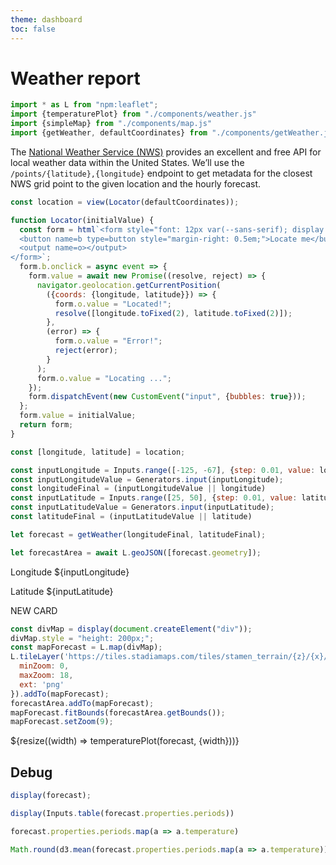 ```yaml
---
theme: dashboard
toc: false
---
```


# Weather report

```js
import * as L from "npm:leaflet";
import {temperaturePlot} from "./components/weather.js"
import {simpleMap} from "./components/map.js"
import {getWeather, defaultCoordinates} from "./components/getWeather.js"
```

The [National Weather Service (NWS)](https://www.weather.gov/documentation/services-web-api) provides an excellent and free API for local weather data within the United States. We’ll use the `/points/{latitude},{longitude}` endpoint to get metadata for the closest NWS grid point to the given location and the hourly forecast.

```js
const location = view(Locator(defaultCoordinates));
```

```js
function Locator(initialValue) {
  const form = html`<form style="font: 12px var(--sans-serif); display: flex; height: 33px; align-items: center;">
  <button name=b type=button style="margin-right: 0.5em;">Locate me</button>
  <output name=o></output>
</form>`;
  form.b.onclick = async event => {
    form.value = await new Promise((resolve, reject) => {
      navigator.geolocation.getCurrentPosition(
        ({coords: {longitude, latitude}}) => {
          form.o.value = "Located!";
          resolve([longitude.toFixed(2), latitude.toFixed(2)]);
        },
        (error) => {
          form.o.value = "Error!";
          reject(error);
        }
      );
      form.o.value = "Locating ...";
    });
    form.dispatchEvent(new CustomEvent("input", {bubbles: true}));
  };
  form.value = initialValue;
  return form;
}
```

```js
const [longitude, latitude] = location;
```

```js
const inputLongitude = Inputs.range([-125, -67], {step: 0.01, value: longitude, placeholder: "-180 to 180"});
const inputLongitudeValue = Generators.input(inputLongitude);
const longitudeFinal = (inputLongitudeValue || longitude)
const inputLatitude = Inputs.range([25, 50], {step: 0.01, value: latitude, placeholder: "-180 to 180"});
const inputLatitudeValue = Generators.input(inputLatitude);
const latitudeFinal = (inputLatitudeValue || latitude)
```

```js
let forecast = getWeather(longitudeFinal, latitudeFinal);
```

```js
let forecastArea = await L.geoJSON([forecast.geometry]);
```

<div class="grid grid-cols-2">
  <div class="card">
    <p>Longitude ${inputLongitude}</p>
    <p>Latitude ${inputLatitude}</p>
  </div>
  <div class="card">
    <p>NEW CARD</p>
  </div>
</div>

```js
const divMap = display(document.createElement("div"));
divMap.style = "height: 200px;";
const mapForecast = L.map(divMap);
L.tileLayer('https://tiles.stadiamaps.com/tiles/stamen_terrain/{z}/{x}/{y}{r}.{ext}', {
  minZoom: 0,
  maxZoom: 18,
  ext: 'png'
}).addTo(mapForecast);
forecastArea.addTo(mapForecast);
mapForecast.fitBounds(forecastArea.getBounds());
mapForecast.setZoom(9);
```

<div class="grid grid-cols-1">
  <div class="card">${resize((width) => temperaturePlot(forecast, {width}))}</div>
</div>

## Debug

```js echo
display(forecast);
```

```js echo
display(Inputs.table(forecast.properties.periods))
```

```js echo
forecast.properties.periods.map(a => a.temperature)
```

```js echo
Math.round(d3.mean(forecast.properties.periods.map(a => a.temperature)))
```
